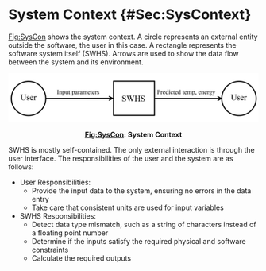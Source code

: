 # System Context {#Sec:SysContext}

[Fig:SysCon](./SecSysContext.md#Figure:SysCon) shows the system context. A circle represents an external entity outside the software, the user in this case. A rectangle represents the software system itself (SWHS). Arrows are used to show the data flow between the system and its environment.

<div id="Figure:SysCon"></div>

![[Fig:SysCon](./SecSysContext.md#Figure:SysCon): System Context](../../../../../datafiles/swhs/SystemContextFigure.png)

**<p align="center">[Fig:SysCon](./SecSysContext.md#Figure:SysCon): System Context</p>**

SWHS is mostly self-contained. The only external interaction is through the user interface. The responsibilities of the user and the system are as follows:

- User Responsibilities:
  - Provide the input data to the system, ensuring no errors in the data entry
  - Take care that consistent units are used for input variables
- SWHS Responsibilities:
  - Detect data type mismatch, such as a string of characters instead of a floating point number
  - Determine if the inputs satisfy the required physical and software constraints
  - Calculate the required outputs

